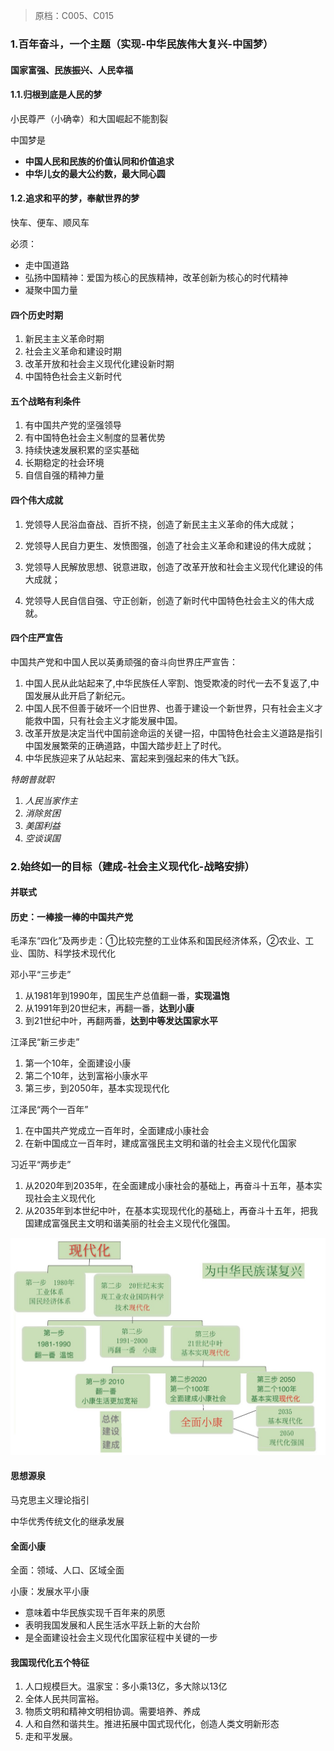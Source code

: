 > 原档：C005、C015

### 1.百年奋斗，一个主题（实现-中华民族伟大复兴-中国梦）

#### 国家富强、民族振兴、人民幸福

#### 1.1.归根到底是人民的梦

小民尊严（小确幸）和大国崛起不能割裂

中国梦是

- **中国人民和民族的价值认同和价值追求**
- **中华儿女的最大公约数，最大同心圆**

#### 1.2.追求和平的梦，奉献世界的梦

快车、便车、顺风车

必须：

- 走中国道路
- 弘扬中国精神：爱国为核心的民族精神，改革创新为核心的时代精神
- 凝聚中国力量

#### 四个历史时期

1. 新民主主义革命时期
2. 社会主义革命和建设时期
3. 改革开放和社会主义现代化建设新时期
4. 中国特色社会主义新时代

#### 五个战略有利条件

1. 有中国共产党的坚强领导
2. 有中国特色社会主义制度的显著优势
3. 持续快速发展积累的坚实基础
4. 长期稳定的社会环境
5. 自信自强的精神力量

#### 四个伟大成就

1. 党领导人民浴血奋战、百折不挠，创造了新民主主义革命的伟大成就；

2. 党领导人民自力更生、发愤图强，创造了社会主义革命和建设的伟大成就；

3. 党领导人民解放思想、锐意进取，创造了改革开放和社会主义现代化建设的伟大成就；

4. 党领导人民自信自强、守正创新，创造了新时代中国特色社会主义的伟大成就。

#### 四个庄严宣告

中国共产党和中国人民以英勇顽强的奋斗向世界庄严宣告：

1. 中国人民从此站起来了,中华民族任人宰割、饱受欺凌的时代一去不复返了,中国发展从此开启了新纪元。
2. 中国人民不但善于破坏一个旧世界、也善于建设一个新世界，只有社会主义才能救中国，只有社会主义才能发展中国。
3. 改革开放是决定当代中国前途命运的关键一招，中国特色社会主义道路是指引中国发展繁荣的正确道路，中国大踏步赶上了时代。
4. 中华民族迎来了从站起来、富起来到强起来的伟大飞跃。

*特朗普就职*

1. *人民当家作主*
2. *消除贫困*
3. *美国利益*
4. *空谈误国*

### 2.始终如一的目标（建成-社会主义现代化-战略安排）

#### 并联式

#### 历史：一棒接一棒的中国共产党

毛泽东“四化”及两步走：①比较完整的工业体系和国民经济体系，②农业、工业、国防、科学技术现代化

邓小平“三步走”

1. 从1981年到1990年，国民生产总值翻一番，**实现温饱**
2. 从1991年到20世纪末，再翻一番，**达到小康**
3. 到21世纪中叶，再翻两番，**达到中等发达国家水平**

江泽民“新三步走”

1. 第一个10年，全面建设小康
2. 第二个10年，达到富裕小康水平
3. 第三步，到2050年，基本实现现代化

江泽民“两个一百年”

1. 在中国共产党成立一百年时，全面建成小康社会
2. 在新中国成立一百年时，建成富强民主文明和谐的社会主义现代化国家

习近平“两步走”

1. 从2020年到2035年，在全面建成小康社会的基础上，再奋斗十五年，基本实现社会主义现代化
2. 从2035年到本世纪中叶，在基本实现现代化的基础上，再奋斗十五年，把我国建成富强民主文明和谐美丽的社会主义现代化强国。

![](C015.jpg)

#### 思想源泉

马克思主义理论指引

中华优秀传统文化的继承发展

#### 全面小康

全面：领域、人口、区域全面

小康：发展水平小康

- 意味着中华民族实现千百年来的夙愿
- 表明我国发展和人民生活水平跃上新的大台阶
- 是全面建设社会主义现代化国家征程中关键的一步

#### 我国现代化五个特征

1. 人口规模巨大。温家宝：多小乘13亿，多大除以13亿
2. 全体人民共同富裕。
3. 物质文明和精神文明相协调。需要培养、养成
4. 人和自然和谐共生。推进拓展中国式现代化，创造人类文明新形态
5. 走和平发展。



